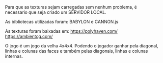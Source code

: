 Para que as texturas sejam carregadas sem nenhum problema, é necessario que seja criado um SERVIDOR LOCAL.

As bibliotecas utilizadas foram: BABYLON e CANNON.js

As texturas foram baixadas em:
https://polyhaven.com/
https://ambientcg.com/

O jogo é um jogo da velha 4x4x4. Podendo o jogador ganhar pela diagonal, linhas e colunas das faces e também pelas diagonais, linhas e colunas internas.
